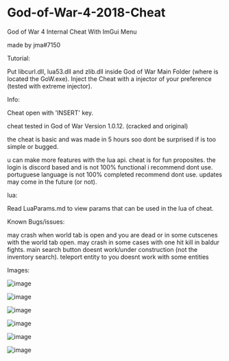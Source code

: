 # God-of-War-4-2018-Cheat
God of War 4 Internal Cheat With ImGui Menu

made by jma#7150

Tutorial:

Put libcurl.dll, lua53.dll and zlib.dll inside God of War Main Folder (where is located the GoW.exe).
Inject the Cheat with a injector of your preference (tested with extreme injector).

Info: 

Cheat open with 'INSERT' key.

cheat tested in God of War Version 1.0.12. (cracked and original)

the cheat is basic and was made in 5 hours soo dont be surprised if is too simple or bugged.

u can make more features with the lua api.
cheat is for fun proposites.
the login is discord based and is not 100% functional i recommend dont use.
portuguese language is not 100% completed recommend dont use.
updates may come in the future (or not).

lua:

Read LuaParams.md to view params that can be used in the lua of cheat.

Known Bugs/issues:

may crash when world tab is open and you are dead or in some cutscenes with the world tab open.
may crash in some cases with one hit kill in baldur fights.
main search button doesnt work/under construction (not the inventory search).
teleport entity to you doesnt work with some entities


Images:

![image](https://user-images.githubusercontent.com/58450502/181363638-bb3e9547-d852-42c0-b649-d3d874ff926c.png)

![image](https://user-images.githubusercontent.com/58450502/181662464-ffbf73cc-4116-466f-8d66-4f3f44a5d9a7.png)

![image](https://user-images.githubusercontent.com/58450502/181363856-79d5dff2-1828-4934-bac3-16ca128a69af.png)

![image](https://user-images.githubusercontent.com/58450502/181662735-10ba7212-55f1-48fc-bd18-dacf9f3b3c8a.png)

![image](https://user-images.githubusercontent.com/58450502/181662493-70516088-7e8f-4579-a6fd-af1cb06e0e6e.png)

![image](https://user-images.githubusercontent.com/58450502/181662604-7a640291-b4cc-4cf4-81ed-dfa013f506ef.png)

